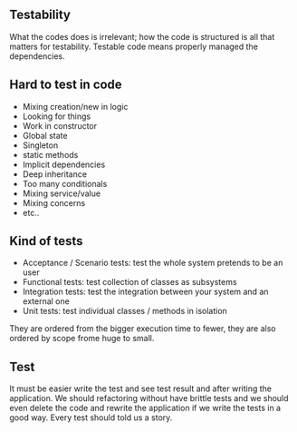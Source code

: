 ## Testability
What the codes does is irrelevant; how the code is structured is all that matters for testability. Testable code means properly managed the dependencies.

## Hard to test in code
- Mixing creation/new in logic
- Looking for things
- Work in constructor
- Global state
- Singleton
- static methods
- Implicit dependencies
- Deep inheritance
- Too many conditionals
- Mixing service/value
- Mixing concerns
- etc..

## Kind of tests
- Acceptance / Scenario tests: test the whole system pretends to be an user
- Functional tests: test collection of classes as subsystems
- Integration tests: test the integration between your system and an external one
- Unit tests: test individual classes / methods in isolation

They are ordered from the bigger execution time to fewer, they are also ordered by scope frome huge to small.

## Test
It must be easier write the test and see test result and after writing the application. We should refactoring without have brittle tests and we should even delete the code and rewrite the application if we write the tests in a good way.
Every test should told us a story.
